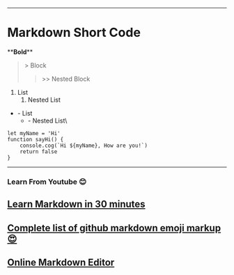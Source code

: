 -------------------------------------------------------
# Markdown Short Code 
****Bold**\*\*
> \> Block
 >> \>> Nested Block
1. List 
	1. Nested List
- \- List
	- \- Nested List\

``` JS
let myName = 'Hi'
function sayHi() { 
	console.cog(`Hi ${myName}, How are you!`)
	return false
}
```


---
### Learn From Youtube :blush:
[Learn Markdown in 30 minutes](https://www.youtube.com/watch?v=bTVIMt3XllM)
---
[Complete list of github markdown emoji markup :heart_eyes:](https://gist.github.com/rxaviers/7360908)
---
[Online Markdown Editor](https://stackedit.io/app#)
---







